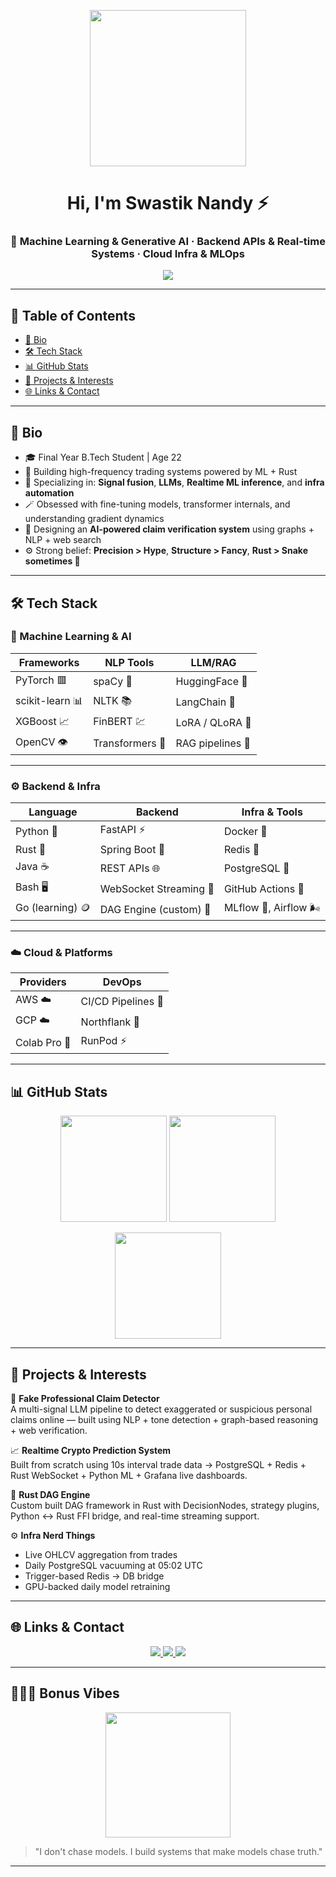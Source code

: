 <!-- Snoozing Dev GIF -->
<p align="center">
  <img src="https://media.giphy.com/media/13FrpeVH09Zrb2/giphy.gif" width="250"/>
</p>

<h1 align="center">Hi, I'm Swastik Nandy ⚡</h1>
<h3 align="center">
  🚀 Machine Learning & Generative AI · Backend APIs & Real-time Systems · Cloud Infra & MLOps
</h3>

<p align="center">
  <img src="https://readme-typing-svg.demolab.com?font=Fira+Code&pause=1000&color=F79B3C&center=true&vCenter=true&width=600&lines=AI+%2F+ML+Engineer+with+a+Rusty+Edge+%F0%9F%A7%A0;Building+real-time+trading+engines+from+scratch;LLM+nerd+%E2%9A%A1%EF%B8%8F+Infra+geek+%E2%9C%8C%EF%B8%8F+Backend+fiend" />
</p>

---

## 📜 Table of Contents
- [📌 Bio](#bio)
- [🛠️ Tech Stack](#tech-stack)
- [📊 GitHub Stats](#github-stats)
- [🚧 Projects & Interests](#projects--interests)
- [🌐 Links & Contact](#links--contact)

---

## 📌 Bio

- 🎓 Final Year B.Tech Student | Age 22  
- 🧠 Building high-frequency trading systems powered by ML + Rust  
- 💭 Specializing in: **Signal fusion**, **LLMs**, **Realtime ML inference**, and **infra automation**  
- 🪄 Obsessed with fine-tuning models, transformer internals, and understanding gradient dynamics  
- 🤖 Designing an **AI-powered claim verification system** using graphs + NLP + web search  
- ⚙️ Strong belief: **Precision > Hype**, **Structure > Fancy**, **Rust > Snake sometimes 🦀**

---

## 🛠️ Tech Stack

### 🧠 Machine Learning & AI

| Frameworks | NLP Tools | LLM/RAG |
|------------|-----------|----------|
| PyTorch 🟥 | spaCy 💬 | HuggingFace 🤗 |
| scikit-learn 📊 | NLTK 📚 | LangChain 🔗 |
| XGBoost 📈 | FinBERT 💹 | LoRA / QLoRA 🧪 |
| OpenCV 👁️ | Transformers 🔁 | RAG pipelines 📂 |

---

### ⚙️ Backend & Infra

| Language | Backend | Infra & Tools |
|----------|---------|----------------|
| Python 🐍 | FastAPI ⚡ | Docker 🐳 |
| Rust 🦀 | Spring Boot 🌱 | Redis 🔴 |
| Java ☕ | REST APIs 🌐 | PostgreSQL 🐘 |
| Bash 🖥️ | WebSocket Streaming 📡 | GitHub Actions 🚀 |
| Go (learning) 🪙 | DAG Engine (custom) 🧩 | MLflow 📌, Airflow 🌬️ |

---

### ☁️ Cloud & Platforms

| Providers | DevOps |
|-----------|--------|
| AWS ☁️ | CI/CD Pipelines 🧰 |
| GCP ☁️ | Northflank 🚢 |
| Colab Pro 🚀 | RunPod ⚡ |

---

## 📊 GitHub Stats

<p align="center">
  <img src="https://github-readme-stats.vercel.app/api?username=swastik-nandy&theme=radical&show_icons=true" height="170"/>
  <img src="https://streak-stats.demolab.com?user=swastik-nandy&theme=radical" height="170"/>
</p>

<p align="center">
  <img src="https://github-readme-stats.vercel.app/api/top-langs/?username=swastik-nandy&layout=compact&theme=radical" height="170"/>
</p>

---

## 🚧 Projects & Interests

🧠 **Fake Professional Claim Detector**  
A multi-signal LLM pipeline to detect exaggerated or suspicious personal claims online — built using NLP + tone detection + graph-based reasoning + web verification.

📈 **Realtime Crypto Prediction System**  
Built from scratch using 10s interval trade data → PostgreSQL + Redis + Rust WebSocket + Python ML + Grafana live dashboards.

🦀 **Rust DAG Engine**  
Custom built DAG framework in Rust with DecisionNodes, strategy plugins, Python ↔ Rust FFI bridge, and real-time streaming support.

⚙️ **Infra Nerd Things**  
- Live OHLCV aggregation from trades  
- Daily PostgreSQL vacuuming at 05:02 UTC  
- Trigger-based Redis → DB bridge  
- GPU-backed daily model retraining  

---

## 🌐 Links & Contact

<p align="center">
  <a href="https://www.linkedin.com/in/swastik-nandy/">
    <img src="https://img.shields.io/badge/LinkedIn-0A66C2?style=for-the-badge&logo=linkedin&logoColor=white"/>
  </a>
  <a href="https://github.com/swastik-nandy">
    <img src="https://img.shields.io/badge/GitHub-171515?style=for-the-badge&logo=github&logoColor=white"/>
  </a>
  <a href="https://your-portfolio-link.com/">
    <img src="https://img.shields.io/badge/Portfolio-FF5722?style=for-the-badge&logo=firefox&logoColor=white"/>
  </a>
</p>

---

## 🧙🏻‍♂️ Bonus Vibes

<p align="center">
  <img src="https://media.giphy.com/media/L8K62iTDkzGX6/giphy.gif" width="200"/>
</p>

> "I don't chase models. I build systems that make models chase truth."

---

